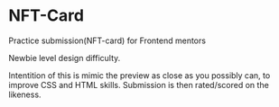 # NFT-Card
Practice submission(NFT-card) for Frontend mentors 

Newbie level design difficulty.

Intentition of this is mimic the preview as close as you possibly can, to improve CSS and HTML skills. Submission is then rated/scored on the likeness.

